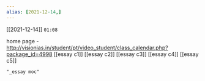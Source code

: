 ```yaml
---
alias: [2021-12-14,]
---
```


[[2021-12-14]] `01:08`

home page - http://visionias.in/student/pt/video_student/class_calendar.php?package_id=4998
[[essay c1]]
[[essay c2]]
[[essay c3]]
[[essay c4]]
[[essay c5]]
```query
"_essay moc"
```